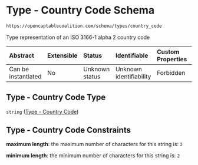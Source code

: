 # Type - Country Code Schema

```txt
https://opencaptablecoalition.com/schema/types/country_code
```

Type representation of an ISO 3166-1 alpha 2 country code

| Abstract            | Extensible | Status         | Identifiable            | Custom Properties | Additional Properties | Access Restrictions | Defined In                                                                                   |
| :------------------ | :--------- | :------------- | :---------------------- | :---------------- | :-------------------- | :------------------ | :------------------------------------------------------------------------------------------- |
| Can be instantiated | No         | Unknown status | Unknown identifiability | Forbidden         | Allowed               | none                | [CountryCode.schema.json](../../schema/types/CountryCode.schema.json "open original schema") |

## Type - Country Code Type

`string` ([Type - Country Code](countrycode.md))

## Type - Country Code Constraints

**maximum length**: the maximum number of characters for this string is: `2`

**minimum length**: the minimum number of characters for this string is: `2`
